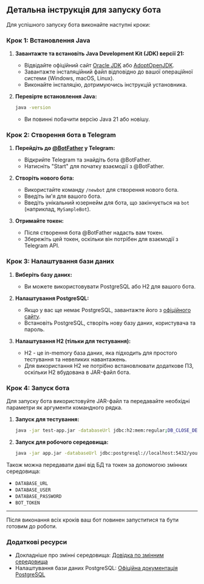 ## Детальна інструкція для запуску бота

Для успішного запуску бота виконайте наступні кроки:

### Крок 1: Встановлення Java

1. **Завантажте та встановіть Java Development Kit (JDK) версії 21:**
    - Відвідайте офіційний
      сайт [Oracle JDK](https://www.oracle.com/java/technologies/javase/jdk21-archive-downloads.html)
      або [AdoptOpenJDK](https://adoptium.net/temurin/releases/).
    - Завантажте інсталяційний файл відповідно до вашої операційної системи (Windows, macOS, Linux).
    - Виконайте інсталяцію, дотримуючись інструкцій установника.

2. **Перевірте встановлення Java:**
    ```bash
    java -version
    ```
    - Ви повинні побачити версію Java 21 або новішу.

### Крок 2: Створення бота в Telegram

1. **Перейдіть до [@BotFather](https://t.me/BotFather) у Telegram:**
    - Відкрийте Telegram та знайдіть бота @BotFather.
    - Натисніть "Start" для початку взаємодії з @BotFather.

2. **Створіть нового бота:**
    - Використайте команду `/newbot` для створення нового бота.
    - Введіть ім'я для вашого бота.
    - Введіть унікальний юзернейм для бота, що закінчується на `bot` (наприклад, `MySampleBot`).

3. **Отримайте токен:**
    - Після створення бота @BotFather надасть вам токен.
    - Збережіть цей токен, оскільки він потрібен для взаємодії з Telegram API.

### Крок 3: Налаштування бази даних

1. **Виберіть базу даних:**
    - Ви можете використовувати PostgreSQL або H2 для вашого бота.

2. **Налаштування PostgreSQL:**
    - Якщо у вас ще немає PostgreSQL, завантажте його з [офіційного сайту](https://www.postgresql.org/download/).
    - Встановіть PostgreSQL, створіть нову базу даних, користувача та пароль.

3. **Налаштування H2 (тільки для тестування):**
    - H2 - це in-memory база даних, яка підходить для простого тестування та невеликих навантажень.
    - Для використання H2 не потрібно встановлювати додаткове ПЗ, оскільки H2 вбудована в JAR-файл бота.

### Крок 4: Запуск бота

Для запуску бота використовуйте JAR-файл та передавайте необхідні параметри як аргументи командного рядка.

1. **Запуск для тестування:**
    ```bash
    java -jar test-app.jar -databaseUrl jdbc:h2:mem:regular;DB_CLOSE_DELAY=-1; -databaseUser user -databasePassword password -token ваш_токен_бота
    ```

2. **Запуск для робочого середовища:**
    ```bash
    java -jar app.jar -databaseUrl jdbc:postgresql://localhost:5432/yourdatabase -databaseUser your_db_user -databasePassword your_db_password -token ваш_токен_бота
    ```

Також можна передавати дані від БД та токен за допомогою змінних середовища:
- `DATABASE_URL`
- `DATABASE_USER`
- `DATABASE_PASSWORD`
- `BOT_TOKEN`

_____________

Після виконання всіх кроків ваш бот повинен запуститися та бути готовим до роботи.

### Додаткові ресурси

- Докладніше про змінні
  середовища: [Довідка по змінним середовища](https://www.twilio.com/docs/glossary/what-is-an-environment-variable)
- Налаштування бази даних PostgreSQL: [Офіційна документація PostgreSQL](https://www.postgresql.org/docs/)
